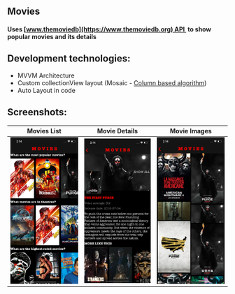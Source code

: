 ## Movies

#### Uses [www.themoviedb](https://www.themoviedb.org) API  to show popular movies and its details

## Development technologies:

- MVVM Architecture
- Custom collectionView layout (Mosaic - [Column based algorithm](http://blog.vjeux.com/2012/image/image-layout-algorithm-lightbox.html))
- Auto Layout in code

## Screenshots:

| Movies List                                 | Movie Details                                   | Movie Images                                  |
| ------------------------------------------- | ----------------------------------------------- | --------------------------------------------- |
| ![movies_list](Screenshots/movies_list.png) | ![movie_details](Screenshots/movie_details.png) | ![movie_images](Screenshots/movie_images.png) |


